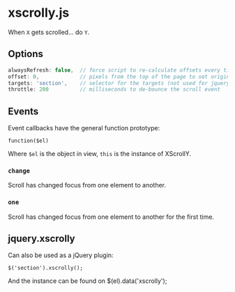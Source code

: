 # xscrolly.js

When `X` gets scrolled... do `Y`.


## Options

```JavaScript
alwaysRefresh: false,  // force script to re-calculate offsets every time
offset: 0,             // pixels from the top of the page to set origin
targets: 'section',    // selector for the targets (not used for jquery version)
throttle: 200          // milliseconds to de-bounce the scroll event
```

## Events

Event callbacks have the general function prototype:

    function($el)

Where `$el` is the object in view, `this` is the instance of XScrollY.

### `change`

Scroll has changed focus from one element to another.

### `one`

Scroll has changed focus from one element to another for the first time.


## jquery.xscrolly

Can also be used as a jQuery plugin:

    $('section').xscrolly();

And the instance can be found on $(el).data('xscrolly');

